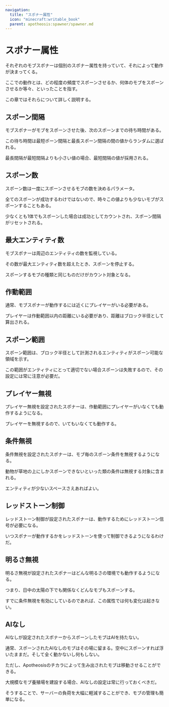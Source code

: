 ```yaml
---
navigation:
  title: "スポナー属性"
  icon: "minecraft:writable_book"
  parent: apotheosis:spawner/spawner.md
---
```


# スポナー属性

それぞれのモブスポナーは個別の<Color id="blue">スポナー属性</Color>を持っていて、それによって動作が決まってくる。

ここでの動作とは、どの程度の頻度でスポーンさせるか、何体のモブをスポーンさせるか等々、といったことを指す。

この章ではそれらについて詳しく説明する。

## スポーン間隔

モブスポナーがモブをスポーンさせた後、次のスポーンまでの待ち時間がある。

この待ち時間は<Color id="blue">最短ポーン間隔</Color>と<Color id="blue">最長スポーン間隔</Color>の間の値からランダムに選ばれる。

最長間隔が最短間隔よりも小さい値の場合、最短間隔の値が採用される。

## スポーン数

<Color id="blue">スポーン数</Color>は一度にスポーンさせるモブの数を決めるパラメータ。

全てのスポーンが成功するわけではないので、時々この値よりも少ないモブがスポーンすることもある。

少なくとも1体でもスポーンした場合は成功としてカウントされ、スポーン間隔がリセットされる。

## 最大エンティティ数

モブスポナーは周辺のエンティティの数を監視している。

その数が<Color id="blue">最大エンティティ数</Color>を超えたとき、スポーンを停止する。

スポーンするモブの種類と同じものだけがカウント対象となる。

## 作動範囲

通常、モブスポナーが動作するには近くにプレイヤーがいる必要がある。

プレイヤーは<Color id="blue">作動範囲</Color>以内の距離にいる必要があり、距離はブロック半径として算出される。

## スポーン範囲

<Color id="blue">スポーン範囲</Color>は、ブロック半径として計測されるエンティティがスポーン可能な領域を示す。

この範囲がエンティティにとって適切でない場合スポーンは失敗するので、その設定には常に注意が必要だ。

## プレイヤー無視

<Color id="blue">プレイヤー無視</Color>を設定されたスポナーは、作動範囲にプレイヤーがいなくても動作するようになる。

プレイヤーを無視するので、いてもいなくても動作する。

## 条件無視

<Color id="blue">条件無視</Color>を設定されたスポナーは、モブ毎のスポーン条件を無視するようになる。

動物が草地の上にしかスポーンできないといった類の条件は無視する対象に含まれる。

エンティティが少ないスペースさえあればよい。

## レッドストーン制御

<Color id="blue">レッドストーン制御</Color>が設定されたスポナーは、動作するためにレッドストーン信号が必要になる。

いつスポナーが動作するかをレッドストーンを使って制御できるようになるわけだ。

## 明るさ無視

<Color id="blue">明るさ無視</Color>が設定されたスポナーはどんな明るさの環境でも動作するようになる。

つまり、日中の太陽の下でも関係なくどんなモブもスポーンする。

すでに<Color id="blue">条件無視</Color>を有効にしているのであれば、この属性では何も変化は起きない。

## AIなし

<Color id="blue">AIなし</Color>が設定されたスポナーからスポーンしたモブはAIを持たない。

通常、スポーンされたAIなしのモブはその場に留まる。空中にスポーンすれば浮いたままだ。そして全く動かないし何もしない。

ただし、Apotheosisのチカラによって生み出されたモブは移動させることができる。

大規模なモブ養殖場を建設する場合、<Color id="blue">AIなし</Color>の設定は常に行っておくべきだ。

そうすることで、サーバーの負荷を大幅に軽減することができ、モブの管理も簡単になる。

